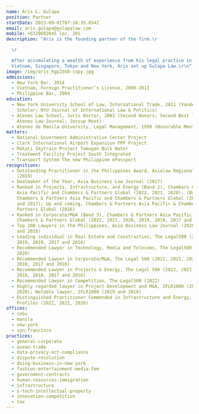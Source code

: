 ```yaml
---
name: Aris L. Gulapa
position: Partner
startDate: 2015-09-01T07:18:35.654Z
email: aris.gulapa@gulapalaw.com
mobile: +6329602845 loc. 201
description: "Aris is the founding partner of the firm.\r

  \r

  After accumulating a wealth of experience from his legal practice in Manila,
  Vietnam, Singapore, Tokyo and New York, Aris set up Gulapa Law.\r\n"
image: /img/aris_hgp2568-copy.jpg
admissions:
  - New York Bar, 2014
  - Vietnam, Foreign Practitioner’s License, 2006-2011
  - Philippine Bar, 2004
education:
  - New York University School of Law, International Trade, 2011 (Vanderbilt
    Scholar; NYU Journal of International Law & Politics)
  - Ateneo Law School, Juris Doctor, 2003 (Second Honors; Second Best Thesis;
    Ateneo Law Journal; Jessup Moot)
  - Ateneo de Manila University, Legal Management, 1999 (Honorable Mention)
matters:
  - National Government Administrative Center Project
  - Clark International Airport Expansion PPP Project
  - Makati Skytrain Project Tamugan Bulk Water
  - Treatment Facility Project South Integrated
  - Transport System The new Philippine ePassport
recognitions:
  - Outstanding Practitioner in the Philippines Award, Asialaw Regional Awards
    (2019)
  - Dealmaker of the Year, Asia Business Law Journal (2017)
  - Ranked in Projects, Infrastructure, and Energy (Band 2), Chambers & Partners
    Asia Pacific and Chambers & Partners Global (2022, 2021, 2020); (Band 3),
    Chambers & Partners Asia Pacific and Chambers & Partners Global (2019, 2018,
    and 2017); Up and coming, Chambers & Partners Asia Pacific & Chambers &
    Partners Global (2016)
  - Ranked in Corporate/M&A (Band 3), Chambers & Partners Asia Pacific &
    Chambers & Partners Global (2022, 2021, 2020, 2019, 2018, 2017 and 2016)
  - Top 100 Lawyers in the Philippines, Asia Business Law Journal (2020, 2019
    and 2018)
  - Leading individual in Real Estate and Construction, The Legal500 (2020,
    2019, 2018, 2017 and 2016)
  - Recommended Lawyer in Technology, Media and Telecoms, The Legal500 (2022,
    2020)
  - Recommended Lawyer in Corporate/M&A, The Legal 500 (2022, 2021, 2020, 2019,
    2018, 2017 and 2016)
  - Recommended Lawyer in Projects & Energy, The Legal 500 (2022, 2021, 2020,
    2019, 2018, 2017 and 2016)
  - Recommended Lawyer in Competition, The Legal500 (2022)
  - Highly regarded lawyer in Project Development and M&A, IFLR1000 (2021,
    2020); Notable lawyer, IFLR1000 (2019 and 2018)
  - Distinguished Practitioner Commended in Infrastructure and Energy, Asialaw
    Profiles (2022, 2021, 2020)
offices:
  - cebu
  - manila
  - new-york
  - san-francisco
practices:
  - general-corporate
  - asean-trade
  - data-privacy-act-compliance
  - dispute-resolution
  - doing-business-in-new-york
  - fashion-entertainment-media-fem
  - government-contracts
  - human-resources-immigration
  - infrastructure
  - i-tech-intellectual-property
  - innovation-competition
  - tax
---
```


